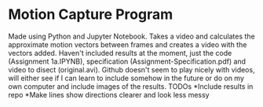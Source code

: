 # Motion Capture Program
Made using Python and Jupyter Notebook.
Takes a video and calculates the approximate motion vectors between frames and creates a video with the vectors added.
Haven't included results at the moment, just the code (Assignment 1a.IPYNB), specification (Assignment-Specification.pdf) and video to disect (original.avi). 
Github doesn't seem to play nicely with videos, will either see if I can learn to include somehow in the future or do on my own computer and include images of the results.
TODOs
*Include results in repo
*Make lines show directions clearer and look less messy
